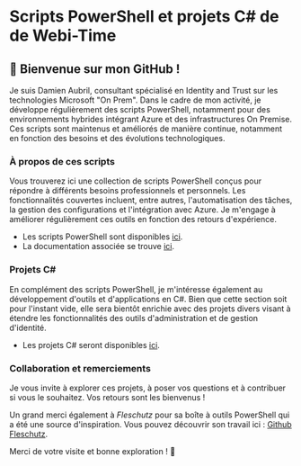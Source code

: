 # Scripts PowerShell et projets C# de de Webi-Time

## 👋 Bienvenue sur mon GitHub !

Je suis Damien Aubril, consultant spécialisé en Identity and Trust sur les technologies Microsoft "On Prem". Dans le cadre de mon activité, je développe régulièrement des scripts PowerShell, notamment pour des environnements hybrides intégrant Azure et des infrastructures On Premise. Ces scripts sont maintenus et améliorés de manière continue, notamment en fonction des besoins et des évolutions technologiques.

### À propos de ces scripts

Vous trouverez ici une collection de scripts PowerShell conçus pour répondre à différents besoins professionnels et personnels. Les fonctionnalités couvertes incluent, entre autres, l'automatisation des tâches, la gestion des configurations et l'intégration avec Azure. Je m'engage à améliorer régulièrement ces outils en fonction des retours d'expérience.

- Les scripts PowerShell sont disponibles [ici](./PowerShell/Scripts/).
- La documentation associée se trouve [ici](./PowerShell/Documentation/).

### Projets C#

En complément des scripts PowerShell, je m'intéresse également au développement d'outils et d'applications en C#. Bien que cette section soit pour l'instant vide, elle sera bientôt enrichie avec des projets divers visant à étendre les fonctionnalités des outils d'administration et de gestion d'identité.

- Les projets C# seront disponibles [ici](./C%20Sharp/).

### Collaboration et remerciements

Je vous invite à explorer ces projets, à poser vos questions et à contribuer si vous le souhaitez. Vos retours sont les bienvenus !

Un grand merci également à *Fleschutz* pour sa boîte à outils PowerShell qui a été une source d'inspiration. Vous pouvez découvrir son travail ici : [Github Fleschutz](https://github.com/fleschutz/PowerShell/).

Merci de votre visite et bonne exploration ! 🚀
